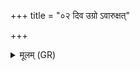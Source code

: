 +++
title = "०२ दिव उग्रो ऽवारुक्षत्"

+++
<details><summary>मूलम् (GR)</summary>

दिव उग्रो ऽवारुक्षत्  
प्रत्य् अष्ठाद् भूम्याम् अधि ।  
जनासः पश्यतेमं  
नीलग्रीवं विलोहितम् ॥
</details>